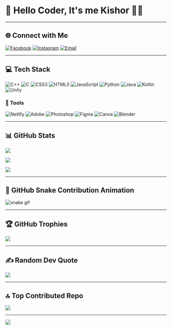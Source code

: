 # 👋 Hello Coder, It's me Kishor 👨‍💻


---

## 🌐 Connect with Me

[![Facebook](https://img.shields.io/badge/Facebook-1877F2?logo=facebook&logoColor=white)](https://www.facebook.com/profile.php?id=100077173124914)
[![Instagram](https://img.shields.io/badge/Instagram-E4405F?logo=instagram&logoColor=white)](https://www.instagram.com/its_ki_shor7/)
[![Email](https://img.shields.io/badge/Email-D14836?logo=gmail&logoColor=white)](mailto:kishorkunwar23@gmail.com)

---

## 💻 Tech Stack

![C++](https://img.shields.io/badge/c++-%2300599C.svg?style=for-the-badge&logo=c%2B%2B&logoColor=white)
![C](https://img.shields.io/badge/c-%2300599C.svg?style=for-the-badge&logo=c&logoColor=white)
![CSS3](https://img.shields.io/badge/css3-%231572B6.svg?style=for-the-badge&logo=css3&logoColor=white)
![HTML5](https://img.shields.io/badge/html5-%23E34F26.svg?style=for-the-badge&logo=html5&logoColor=white)
![JavaScript](https://img.shields.io/badge/javascript-%23323330.svg?style=for-the-badge&logo=javascript&logoColor=%23F7DF1E)
![Python](https://img.shields.io/badge/python-3670A0?style=for-the-badge&logo=python&logoColor=ffdd54)
![Java](https://img.shields.io/badge/java-%23ED8B00.svg?style=for-the-badge&logo=openjdk&logoColor=white)
![Kotlin](https://img.shields.io/badge/kotlin-%237F52FF.svg?style=for-the-badge&logo=kotlin&logoColor=white)
![Unity](https://img.shields.io/badge/unity-%23000000.svg?style=for-the-badge&logo=unity&logoColor=white)

### 🧰 Tools

![Netlify](https://img.shields.io/badge/netlify-%23000000.svg?style=for-the-badge&logo=netlify&logoColor=#00C7B7)
![Adobe](https://img.shields.io/badge/adobe-%23FF0000.svg?style=for-the-badge&logo=adobe&logoColor=white)
![Photoshop](https://img.shields.io/badge/adobe%20photoshop-%2331A8FF.svg?style=for-the-badge&logo=adobe%20photoshop&logoColor=white)
![Figma](https://img.shields.io/badge/figma-%23F24E1E.svg?style=for-the-badge&logo=figma&logoColor=white)
![Canva](https://img.shields.io/badge/Canva-%2300C4CC.svg?style=for-the-badge&logo=Canva&logoColor=white)
![Blender](https://img.shields.io/badge/blender-%23F5792A.svg?style=for-the-badge&logo=blender&logoColor=white)

---

## 📊 GitHub Stats

![](https://github-readme-stats.vercel.app/api?username=KishorX-Code&theme=one_dark_pro&hide_border=false&include_all_commits=true&count_private=true)

![](https://nirzak-streak-stats.vercel.app/?user=KishorX-Code&theme=one_dark_pro&hide_border=false)

![](https://github-readme-stats.vercel.app/api/top-langs/?username=KishorX-Code&theme=one_dark_pro&hide_border=false&layout=compact)

---

## 🐍 GitHub Snake Contribution Animation

![snake gif](https://profile-readme-generator.com/assets/snake.svg)

---

## 🏆 GitHub Trophies

![](https://github-profile-trophy.vercel.app/?username=KishorX-Code&theme=radical&no-frame=false&no-bg=false&margin-w=4)

---

## ✍️ Random Dev Quote

![](https://quotes-github-readme.vercel.app/api?type=horizontal&theme=radical)

---

## 🔝 Top Contributed Repo

![](https://github-contributor-stats.vercel.app/api?username=KishorX-Code&limit=5&theme=dark&combine_all_yearly_contributions=true)

---

[![](https://visitcount.itsvg.in/api?id=KishorX-Code&icon=6&color=1)](https://visitcount.itsvg.in)



